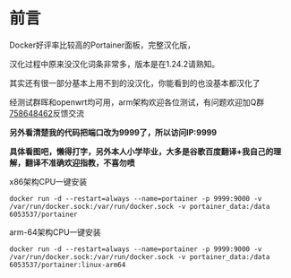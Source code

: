 # 前言

Docker好评率比较高的Portainer面板，完整汉化版，

汉化过程中原来没汉化词条非常多，版本是在1.24.2请熟知。

其实还有很一部分基本上用不到的没汉化，你能看到的也没基本都汉化了

经测试群晖和openwrt均可用，arm架构欢迎各位测试，有问题欢迎加Q群[758648462](https://jq.qq.com/?_wv=1027&k=5U91thC)反馈交流

**另外看清楚我的代码把端口改为9999了，所以访问IP:9999**

**具体看图吧，懒得打字，另外本人小学毕业，大多是谷歌百度翻译+我自己的理解，翻译不准确欢迎指教，不喜勿喷**

x86架构CPU一键安装
```
docker run -d --restart=always --name=portainer -p 9999:9000 -v /var/run/docker.sock:/var/run/docker.sock -v portainer_data:/data 6053537/portainer
```

arm-64架构CPU一键安装
```
docker run -d --restart=always --name=portainer -p 9999:9000 -v /var/run/docker.sock:/var/run/docker.sock -v portainer_data:/data 6053537/portainer:linux-arm64
```

